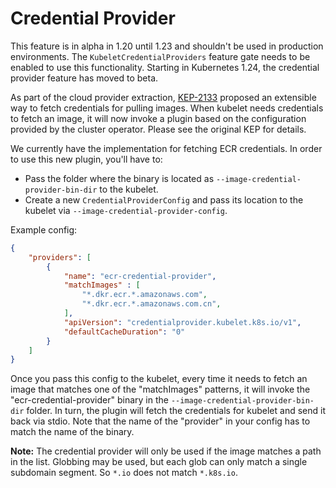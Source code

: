 # Credential Provider

This feature is in alpha in 1.20 until 1.23 and shouldn't be used in production environments.
The `KubeletCredentialProviders` feature gate needs to be enabled to use this functionality.
Starting in Kubernetes 1.24, the credential provider feature has moved to beta.

As part of the cloud provider extraction, [KEP-2133](https://github.com/kubernetes/enhancements/pull/2151) proposed an extensible way to fetch credentials for pulling images. When kubelet needs credentials to fetch an image, it will now invoke a plugin based on the configuration provided by the cluster operator. Please see the original KEP for details.

We currently have the implementation for fetching ECR credentials. In order to use this new plugin, you'll have to:

- Pass the folder where the binary is located as `--image-credential-provider-bin-dir` to the kubelet.
- Create a new `CredentialProviderConfig` and pass its location to the kubelet via `--image-credential-provider-config`.

Example config:

```json
{
    "providers": [
        {
            "name": "ecr-credential-provider",
            "matchImages" : [
                "*.dkr.ecr.*.amazonaws.com",
                "*.dkr.ecr.*.amazonaws.com.cn",
            ],
            "apiVersion": "credentialprovider.kubelet.k8s.io/v1",
            "defaultCacheDuration": "0"
        }
    ]
}
```

Once you pass this config to the kubelet, every time it needs to fetch an image that matches one of the "matchImages" patterns, it will invoke the "ecr-credential-provider" binary in the `--image-credential-provider-bin-dir` folder. In turn, the plugin will fetch the credentials for kubelet and send it back via stdio. Note that the name of the "provider" in your config has to match the name of the binary.

**Note:** The credential provider will only be used if the image matches a path
in the list.
Globbing may be used, but each glob can only match a single subdomain segment.
So `*.io` does not match `*.k8s.io`.
